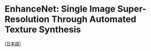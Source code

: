 # EnhanceNet: Single Image Super-Resolution Through Automated Texture Synthesis

[[日本語]](./README_ja.md)
